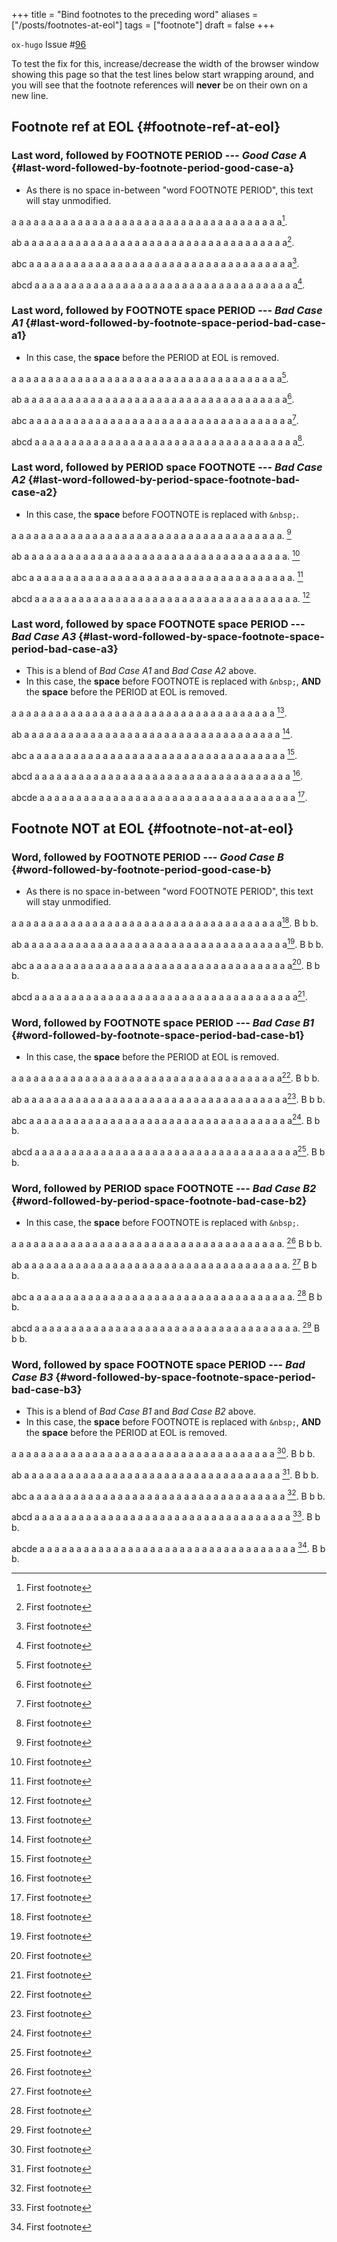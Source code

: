 +++
title = "Bind footnotes to the preceding word"
aliases = ["/posts/footnotes-at-eol"]
tags = ["footnote"]
draft = false
+++

`ox-hugo` Issue #[96](https://github.com/kaushalmodi/ox-hugo/issues/96)

To test the fix for this, increase/decrease the width of the browser
window showing this page so that the test lines below start wrapping
around, and you will see that the footnote references will **never** be
on their own on a new line.


## Footnote ref at EOL {#footnote-ref-at-eol}


### Last word, followed by FOOTNOTE PERIOD --- _Good Case A_ {#last-word-followed-by-footnote-period-good-case-a}

-   As there is no space in-between "word FOOTNOTE PERIOD", this text
    will stay unmodified.

a a a a a a a a a a a a a a a a a a a a a a a a a a a a a a a a a a a
a a[^fn:1].

ab a a a a a a a a a a a a a a a a a a a a a a a a a a a a a a a a a a
a a[^fn:1].

abc a a a a a a a a a a a a a a a a a a a a a a a a a a a a a a a a a
a a a[^fn:1].

abcd a a a a a a a a a a a a a a a a a a a a a a a a a a a a a a a a a
a a a[^fn:1].


### Last word, followed by FOOTNOTE **space** PERIOD --- _Bad Case A1_ {#last-word-followed-by-footnote-space-period-bad-case-a1}

-   In this case, the **space** before the PERIOD at EOL is removed.

a a a a a a a a a a a a a a a a a a a a a a a a a a a a a a a a a a a
a a[^fn:1].

ab a a a a a a a a a a a a a a a a a a a a a a a a a a a a a a a a a a
a a[^fn:1].

abc a a a a a a a a a a a a a a a a a a a a a a a a a a a a a a a a a
a a a[^fn:1].

abcd a a a a a a a a a a a a a a a a a a a a a a a a a a a a a a a a a
a a a[^fn:1].


### Last word, followed by PERIOD **space** FOOTNOTE --- _Bad Case A2_ {#last-word-followed-by-period-space-footnote-bad-case-a2}

-   In this case, the **space** before FOOTNOTE is replaced with `&nbsp;`.

a a a a a a a a a a a a a a a a a a a a a a a a a a a a a a a a a a a
a a.&nbsp;[^fn:1]

ab a a a a a a a a a a a a a a a a a a a a a a a a a a a a a a a a a a
a a.&nbsp;[^fn:1]

abc a a a a a a a a a a a a a a a a a a a a a a a a a a a a a a a a a
a a a.&nbsp;[^fn:1]

abcd a a a a a a a a a a a a a a a a a a a a a a a a a a a a a a a a a
a a a.&nbsp;[^fn:1]


### Last word, followed by **space** FOOTNOTE **space** PERIOD --- _Bad Case A3_ {#last-word-followed-by-space-footnote-space-period-bad-case-a3}

-   This is a blend of _Bad Case A1_ and _Bad Case A2_ above.
-   In this case, the **space** before FOOTNOTE is replaced with `&nbsp;`,
    **AND** the **space** before the PERIOD at EOL is removed.

a a a a a a a a a a a a a a a a a a a a a a a a a a a a a a a a a a a
a&nbsp;[^fn:1].

ab a a a a a a a a a a a a a a a a a a a a a a a a a a a a a a a a a a
a&nbsp;[^fn:1].

abc a a a a a a a a a a a a a a a a a a a a a a a a a a a a a a a a a
a a&nbsp;[^fn:1].

abcd a a a a a a a a a a a a a a a a a a a a a a a a a a a a a a a a a
a a&nbsp;[^fn:1].

abcde a a a a a a a a a a a a a a a a a a a a a a a a a a a a a a a a
a a a&nbsp;[^fn:1].


## Footnote NOT at EOL {#footnote-not-at-eol}


### Word, followed by FOOTNOTE PERIOD --- _Good Case B_ {#word-followed-by-footnote-period-good-case-b}

-   As there is no space in-between "word FOOTNOTE PERIOD", this text
    will stay unmodified.

a a a a a a a a a a a a a a a a a a a a a a a a a a a a a a a a a a a
a a[^fn:1]. B b b.

ab a a a a a a a a a a a a a a a a a a a a a a a a a a a a a a a a a a
a a[^fn:1]. B b b.

abc a a a a a a a a a a a a a a a a a a a a a a a a a a a a a a a a a
a a a[^fn:1]. B b b.

abcd a a a a a a a a a a a a a a a a a a a a a a a a a a a a a a a a a
a a a[^fn:1].


### Word, followed by FOOTNOTE **space** PERIOD --- _Bad Case B1_ {#word-followed-by-footnote-space-period-bad-case-b1}

-   In this case, the **space** before the PERIOD at EOL is removed.

a a a a a a a a a a a a a a a a a a a a a a a a a a a a a a a a a a a
a a[^fn:1]. B b b.

ab a a a a a a a a a a a a a a a a a a a a a a a a a a a a a a a a a a
a a[^fn:1]. B b b.

abc a a a a a a a a a a a a a a a a a a a a a a a a a a a a a a a a a
a a a[^fn:1]. B b b.

abcd a a a a a a a a a a a a a a a a a a a a a a a a a a a a a a a a a
a a a[^fn:1]. B b b.


### Word, followed by PERIOD **space** FOOTNOTE --- _Bad Case B2_ {#word-followed-by-period-space-footnote-bad-case-b2}

-   In this case, the **space** before FOOTNOTE is replaced with `&nbsp;`.

a a a a a a a a a a a a a a a a a a a a a a a a a a a a a a a a a a a
a a.&nbsp;[^fn:1] B b b.

ab a a a a a a a a a a a a a a a a a a a a a a a a a a a a a a a a a a
a a.&nbsp;[^fn:1] B b b.

abc a a a a a a a a a a a a a a a a a a a a a a a a a a a a a a a a a
a a a.&nbsp;[^fn:1] B b b.

abcd a a a a a a a a a a a a a a a a a a a a a a a a a a a a a a a a a
a a a.&nbsp;[^fn:1] B b b.


### Word, followed by **space** FOOTNOTE **space** PERIOD --- _Bad Case B3_ {#word-followed-by-space-footnote-space-period-bad-case-b3}

-   This is a blend of _Bad Case B1_ and _Bad Case B2_ above.
-   In this case, the **space** before FOOTNOTE is replaced with `&nbsp;`,
    **AND** the **space** before the PERIOD at EOL is removed.

a a a a a a a a a a a a a a a a a a a a a a a a a a a a a a a a a a a
a&nbsp;[^fn:1]. B b b.

ab a a a a a a a a a a a a a a a a a a a a a a a a a a a a a a a a a a
a&nbsp;[^fn:1]. B b b.

abc a a a a a a a a a a a a a a a a a a a a a a a a a a a a a a a a a
a a&nbsp;[^fn:1]. B b b.

abcd a a a a a a a a a a a a a a a a a a a a a a a a a a a a a a a a a
a a&nbsp;[^fn:1]. B b b.

abcde a a a a a a a a a a a a a a a a a a a a a a a a a a a a a a a a
a a a&nbsp;[^fn:1]. B b b.

[^fn:1]: First footnote
